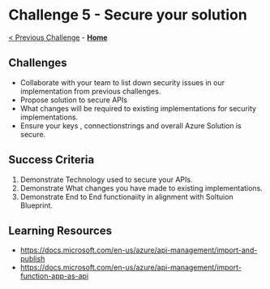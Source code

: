 # Challenge 5 - Secure your solution

[< Previous Challenge](./Challenge04.md) - **[Home](../README.md)**

## Challenges

- Collaborate with your team to list down security issues in our implementation from previous challenges.
- Propose solution to secure APIs
- What changes will be required to existing implementations for security implementations.
- Ensure your keys , connectionstrings and overall Azure Solution is secure.


## Success Criteria

1. Demonstrate Technology used to secure your APIs.
2. Demonstrate What changes you have made to existing implementations.
3. Demonstrate End to End functionaiity in alignment with Soltuion Blueprint.

## Learning Resources

- <https://docs.microsoft.com/en-us/azure/api-management/import-and-publish>
- <https://docs.microsoft.com/en-us/azure/api-management/import-function-app-as-api>
